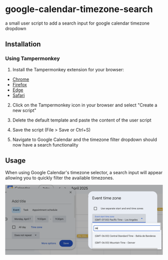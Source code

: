 # google-calendar-timezone-search

a small user script to add a search input for google calendar timezone dropdown

## Installation

### Using Tampermonkey

1. Install the Tampermonkey extension for your browser:

- [Chrome](https://chrome.google.com/webstore/detail/tampermonkey/dhdgffkkebhmkfjojejmpbldmpobfkfo)
- [Firefox](https://addons.mozilla.org/en-US/firefox/addon/tampermonkey/)
- [Edge](https://microsoftedge.microsoft.com/addons/detail/tampermonkey/iikmkjmpaadaobahmlepeloendndfphd)
- [Safari](https://apps.apple.com/app/tampermonkey/id1482490089)

2. Click on the Tampermonkey icon in your browser and select "Create a new script"

3. Delete the default template and paste the content of the user script

4. Save the script (File > Save or Ctrl+S)

5. Navigate to Google Calendar and the timezone filter dropdown should now have a search functionality

## Usage

When using Google Calendar's timezone selector, a search input will appear allowing you to quickly filter the available timezones.

![alt text](image.png)